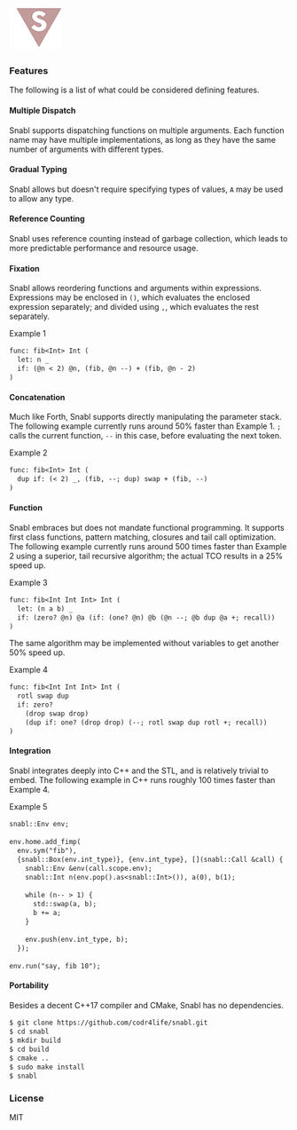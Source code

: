 ![Logo](logo.png?raw=true)

### Features
The following is a list of what could be considered defining features.

#### Multiple Dispatch
Snabl supports dispatching functions on multiple arguments. Each function name may have multiple implementations, as long as they have the same number of arguments with different types.

#### Gradual Typing
Snabl allows but doesn't require specifying types of values, `A` may be used to allow any type.

#### Reference Counting
Snabl uses reference counting instead of garbage collection, which leads to more predictable performance and resource usage.

#### Fixation
Snabl allows reordering functions and arguments within expressions. Expressions may be enclosed in ```()```, which evaluates the enclosed expression separately; and divided using ```,```, which evaluates the rest separately.

Example 1
```
func: fib<Int> Int (
  let: n _			
  if: (@n < 2) @n, (fib, @n --) + (fib, @n - 2)
)
```

#### Concatenation
Much like Forth, Snabl supports directly manipulating the parameter stack. The following example currently runs around 50% faster than Example 1. ```;``` calls the current function, ```--``` in this case, before evaluating the next token.

Example 2
```
func: fib<Int> Int (
  dup if: (< 2) _, (fib, --; dup) swap + (fib, --)
)
```

#### Function
Snabl embraces but does not mandate functional programming. It supports first class functions, pattern matching, closures and tail call optimization. The following example currently runs around 500 times faster than Example 2 using a superior, tail recursive algorithm; the actual TCO results in a 25% speed up.

Example 3
```
func: fib<Int Int Int> Int (
  let: (n a b) _
  if: (zero? @n) @a (if: (one? @n) @b (@n --; @b dup @a +; recall))
)
```

The same algorithm may be implemented without variables to get another 50% speed up.

Example 4
```
func: fib<Int Int Int> Int (
  rotl swap dup
  if: zero?
    (drop swap drop)
    (dup if: one? (drop drop) (--; rotl swap dup rotl +; recall))
)
```

#### Integration
Snabl integrates deeply into C++ and the STL, and is relatively trivial to embed. The following example in C++ runs roughly 100 times faster than Example 4.

Example 5
```
snabl::Env env;

env.home.add_fimp(
  env.sym("fib"),
  {snabl::Box(env.int_type)}, {env.int_type}, [](snabl::Call &call) {
    snabl::Env &env(call.scope.env);								 
    snabl::Int n(env.pop().as<snabl::Int>()), a(0), b(1);

    while (n-- > 1) {
      std::swap(a, b);
      b += a;
    }

    env.push(env.int_type, b);
  });

env.run("say, fib 10");
```

#### Portability
Besides a decent C++17 compiler and CMake, Snabl has no dependencies.

```
$ git clone https://github.com/codr4life/snabl.git
$ cd snabl
$ mkdir build
$ cd build
$ cmake ..
$ sudo make install
$ snabl
```

### License
MIT